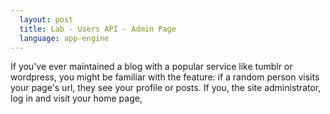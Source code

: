 ```yaml
---
  layout: post
  title: Lab - Users API - Admin Page
  language: app-engine
---
```


If you've ever maintained a blog with a popular service like tumblr or wordpress, you might be familiar with the feature: if a random person visits your page's url, they see your profile or posts. If you, the site administrator, log in and visit your home page, 
